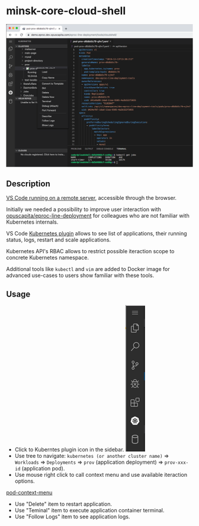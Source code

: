 # minsk-core-cloud-shell

![demo.png](./docs/demo.png)

## Description

 [VS Code running on a remote server](https://github.com/cdr/code-server), accessible through the browser.

Initially we needed a possibility to improve user interaction with  [opuscapita/eproc-line-deployment](https://github.com/opuscapita/eproc-line-deployment) for colleagues who are not familiar with Kubernetes internals.

VS Code [Kubernetes plugin](https://github.com/Azure/vscode-kubernetes-tools) allows to see list of applications, their running status, logs, restart and scale applications.

Kubernetes API's RBAC allows to restrict possible iteraction scope to concrete Kubernetes namespace.

Additional tools like `kubectl` and `vim` are added to Docker image for advanced use-cases to users show familiar with these tools.

## Usage

- Click to Kuberntes plugin icon in the sidebar. ![menu](./docs/menu.png)
- Use tree to navigate: `kubernetes (or another cluster name)` => `Workloads` => `Deployments` => `prov` (application deployment) => `prov-xxx-id` (application pod).
- Use mouse right click to call context menu and use available iteraction options.

[pod-context-menu](./pod-context-menu.png)

- Use "Delete" item to restart application.
- Use "Teminal" item to execute application container terminal.
- Use "Follow Logs" item to see application logs.
